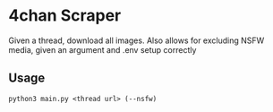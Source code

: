 # 4chan Scraper
Given a thread, download all images. Also allows for excluding NSFW media, given an argument and .env setup correctly

## Usage

```
python3 main.py <thread url> (--nsfw) 
```